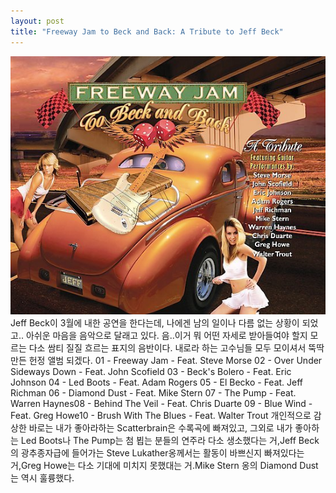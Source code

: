 ```yaml
---
layout: post
title: "Freeway Jam to Beck and Back: A Tribute to Jeff Beck"
---
```


![image](/assets/images/36d0623c3bbd3533a2d6064a2f3ae327.jpg)
Jeff Beck이 3월에 내한 공연을 한다는데, 나에겐 남의 일이나 다름 없는 상황이 되었고..
아쉬운 마음을 음악으로 달래고 있다. 
음..이거 뭐 어떤 자세로 받아들여야 할지 모르는 다소 쌈티 질질 흐르는 표지의 음반이다.
내로라 하는 고수님들 모두 모이셔서 뚝딱 만든 헌정 앨범 되겠다.
01 - Freeway Jam - Feat. Steve Morse 02 - Over Under Sideways Down - Feat. John Scofield 03 - Beck's Bolero - Feat. Eric Johnson 04 - Led Boots - Feat. Adam Rogers 05 - El Becko - Feat. Jeff Richman 06 - Diamond Dust - Feat. Mike Stern 07 - The Pump - Feat. Warren Haynes08 - Behind The Veil - Feat. Chris Duarte 09 - Blue Wind - Feat. Greg Howe10 - Brush With The Blues - Feat. Walter Trout 
개인적으로 감상한 바로는 
내가 좋아라하는 Scatterbrain은 수록곡에 빠져있고, 그외로 내가 좋아하는 Led Boots나 The Pump는 첨 뵙는 분들의 연주라 다소 생소했다는 거,Jeff Beck의 광추종자급에 들어가는 Steve Lukather옹께서는 활동이 바쁘신지 빠져있다는 거,Greg Howe는 다소 기대에 미치지 못했대는 거.Mike Stern 옹의 Diamond Dust는 역시 훌륭했다.





